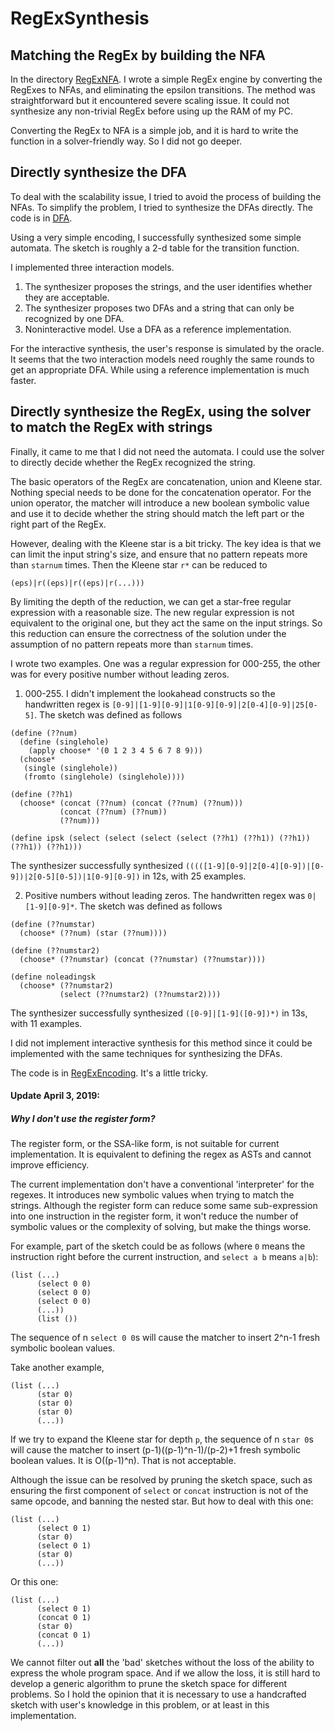 # RegExSynthesis

## Matching the RegEx by building the NFA

In the directory [RegExNFA](./RegExNFA/). I wrote a simple RegEx engine by converting the RegExes to NFAs, and eliminating the epsilon transitions. The method was straightforward but it encountered severe scaling issue. It could not synthesize any non-trivial RegEx before using up the RAM of my PC.

Converting the RegEx to NFA is a simple job, and it is hard to write the function in a solver-friendly way. So I did not go deeper.

## Directly synthesize the DFA

To deal with the scalability issue, I tried to avoid the process of building the NFAs. To simplify the problem, I tried to synthesize the DFAs directly. The code is in [DFA](./DFA/).

Using a very simple encoding, I successfully synthesized some simple automata. The sketch is roughly a 2-d table for the transition function.

I implemented three interaction models.

1. The synthesizer proposes the strings, and the user identifies whether they are acceptable.
2. The synthesizer proposes two DFAs and a string that can only be recognized by one DFA.
3. Noninteractive model. Use a DFA as a reference implementation.

For the interactive synthesis, the user's response is simulated by the oracle. It seems that the two interaction models need roughly the same rounds to get an appropriate DFA. While using a reference implementation is much faster.

## Directly synthesize the RegEx, using the solver to match the RegEx with strings

Finally, it came to me that I did not need the automata. I could use the solver to directly decide whether the RegEx recognized the string.

The basic operators of the RegEx are concatenation, union and Kleene star. Nothing special needs to be done for the concatenation operator. For the union operator, the matcher will introduce a new boolean symbolic value and use it to decide whether the string should match the left part or the right part of the RegEx.

However, dealing with the Kleene star is a bit tricky. The key idea is that we can limit the input string's size, and ensure that no pattern repeats more than `starnum` times. Then the Kleene star `r*` can be reduced to

```
(eps)|r((eps)|r((eps)|r(...)))
```

By limiting the depth of the reduction, we can get a star-free regular expression with a reasonable size. The new regular expression is not equivalent to the original one, but they act the same on the input strings. So this reduction can ensure the correctness of the solution under the assumption of no pattern repeats more than `starnum` times.

I wrote two examples. One was a regular expression for 000-255, the other was for every positive number without leading zeros.

1. 000-255. I didn't implement the lookahead constructs so the handwritten regex is `[0-9]|[1-9][0-9]|1[0-9][0-9]|2[0-4][0-9]|25[0-5]`. The sketch was defined as follows

```racket
(define (??num)
  (define (singlehole)
    (apply choose* '(0 1 2 3 4 5 6 7 8 9)))
  (choose*
   (single (singlehole))
   (fromto (singlehole) (singlehole))))
   
(define (??h1)
  (choose* (concat (??num) (concat (??num) (??num)))
           (concat (??num) (??num))
           (??num)))
           
(define ipsk (select (select (select (select (??h1) (??h1)) (??h1)) (??h1)) (??h1)))
```

The synthesizer successfully synthesized `(((([1-9][0-9]|2[0-4][0-9])|[0-9])|2[0-5][0-5])|1[0-9][0-9])` in 12s, with 25 examples.

2. Positive numbers without leading zeros. The handwritten regex was `0|[1-9][0-9]*`. The sketch was defined as follows

```racket
(define (??numstar)
  (choose* (??num) (star (??num))))

(define (??numstar2)
  (choose* (??numstar) (concat (??numstar) (??numstar))))

(define noleadingsk
  (choose* (??numstar2)
           (select (??numstar2) (??numstar2))))
```

The synthesizer successfully synthesized `([0-9]|[1-9]([0-9])*)` in 13s, with 11 examples.

I did not implement interactive synthesis for this method since it could be implemented with the same techniques for synthesizing the DFAs.

The code is in [RegExEncoding](./RegExEncoding/). It's a little tricky.

#### Update April 3, 2019:

##### Why I don't use the register form?

The register form, or the SSA-like form, is not suitable for current implementation. It is equivalent to defining the regex as ASTs and cannot improve efficiency.

The current implementation don't have a conventional 'interpreter' for the regexes. It introduces new symbolic values when trying to match the strings. Although the register form can reduce some same sub-expression into one instruction in the register form, it won't reduce the number of symbolic values or the complexity of solving, but make the things worse.

For example, part of the sketch could be as follows (where `0` means the instruction right before the current instruction, and `select a b` means `a|b`):

```racket
(list (...)
      (select 0 0)
      (select 0 0)
      (select 0 0)
      (...))
      (list ())
```

The sequence of n `select 0 0`s will cause the matcher to insert 2^n-1 fresh symbolic boolean values.

Take another example,

```racket
(list (...)
      (star 0)
      (star 0)
      (star 0)
      (...))
```

If we try to expand the Kleene star for depth `p`, the sequence of n `star 0`s will cause the matcher to insert (p-1)((p-1)^n-1)/(p-2)+1 fresh symbolic boolean values. It is O((p-1)^n). That is not acceptable.

Although the issue can be resolved by pruning the sketch space, such as ensuring the first component of `select` or `concat` instruction is not of the same opcode, and banning the nested star. But how to deal with this one:

```racket
(list (...)
      (select 0 1)
      (star 0)
      (select 0 1)
      (star 0)
      (...))
```

Or this one:

```racket
(list (...)
      (select 0 1)
      (concat 0 1)
      (star 0)
      (concat 0 1)
      (...))
```

We cannot filter out **all** the 'bad' sketches without the loss of the ability to express the whole program space. And if we allow the loss, it is still hard to develop a generic algorithm to prune the sketch space for different problems. So I hold the opinion that it is necessary to use a handcrafted sketch with user's knowledge in this problem, or at least in this implementation.


